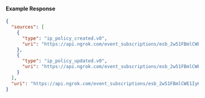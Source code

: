 <!-- Code generated for API Clients. DO NOT EDIT. -->
#### Example Response
```json
{
  "sources": [
    {
      "type": "ip_policy_created.v0",
      "uri": "https://api.ngrok.com/event_subscriptions/esb_2w51FBmlCWE1IyHJ0rlX4yPBgEv/sources/ip_policy_created.v0"
    },
    {
      "type": "ip_policy_updated.v0",
      "uri": "https://api.ngrok.com/event_subscriptions/esb_2w51FBmlCWE1IyHJ0rlX4yPBgEv/sources/ip_policy_updated.v0"
    }
  ],
  "uri": "https://api.ngrok.com/event_subscriptions/esb_2w51FBmlCWE1IyHJ0rlX4yPBgEv/sources"
}
